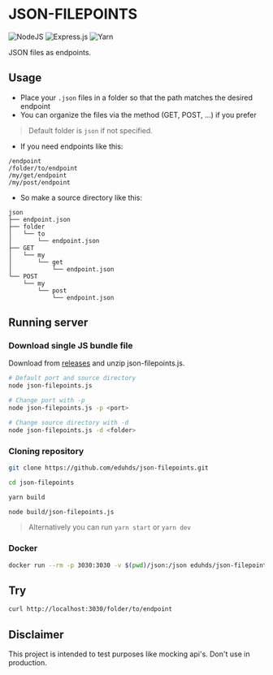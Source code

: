 # JSON-FILEPOINTS

![NodeJS](https://img.shields.io/badge/node.js-6DA55F?style=plastic&logo=node.js&logoColor=white)
![Express.js](https://img.shields.io/badge/express.js-%23404d59.svg?style=plastic&logo=express&logoColor=%2361DAFB)
![Yarn](https://img.shields.io/badge/yarn-%232C8EBB.svg?style=plastic&logo=yarn&logoColor=white)

JSON files as endpoints.

## Usage

- Place your `.json` files in a folder so that the path matches the desired endpoint
- You can organize the files via the method (GET, POST, ...) if you prefer

> Default folder is `json` if not specified.

- If you need endpoints like this:

```
/endpoint
/folder/to/endpoint
/my/get/endpoint
/my/post/endpoint
```

- So make a source directory like this:

```
json
├── endpoint.json
├── folder
│   └── to
│       └── endpoint.json
├── GET
│   └── my
│       └── get
│           └── endpoint.json
└── POST
    └── my
        └── post
            └── endpoint.json
```

## Running server

### Download single JS bundle file

Download from [releases](https://github.com/eduhds/json-filepoints/releases) and unzip json-filepoints.js.

```sh
# Default port and source directory
node json-filepoints.js

# Change port with -p
node json-filepoints.js -p <port>

# Change source directory with -d
node json-filepoints.js -d <folder>
```

### Cloning repository

```sh
git clone https://github.com/eduhds/json-filepoints.git

cd json-filepoints

yarn build

node build/json-filepoints.js
```

> Alternatively you can run `yarn start` or `yarn dev`

### Docker

```sh
docker run --rm -p 3030:3030 -v $(pwd)/json:/json eduhds/json-filepoints -d /json
```

## Try

```sh
curl http://localhost:3030/folder/to/endpoint
```

## Disclaimer

This project is intended to test purposes like mocking api's.
Don't use in production.
